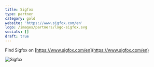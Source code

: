 ```yaml
---
title: Sigfox
type: partner
category: gold
website: 'https://www.sigfox.com/en'
logo: /images/partners/logo-sigfox.svg
socials: []
draft: true
---
```


Find Sigfox on [https://www.sigfox.com/en](https://www.sigfox.com/en)

![Sigfox](/images/partners/logo-sigfox.svg)


